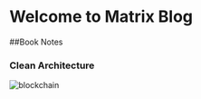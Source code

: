 # Welcome to Matrix Blog

	
##Book Notes
### Clean Architecture
![blockchain](https://timgsa.baidu.com/timg?image&quality=80&size=b9999_10000&sec=1543341018485&di=13d37cde1cc74903a0d50635e34f9e06&imgtype=0&src=http%3A%2F%2Fstatic.chayuqing.com%2F205cb74ece5c4af51cb57bad690ecb53.jpg%3Fwatermark%2F1%2Fimage%2FaHR0cDovL3d3dy5pamlhbmRhby5jb20vd3AtY29udGVudC91cGxvYWRzLzIwMTUvMDMv6Zq8MS5wbmc%3D%2Fdissolve%2F100%2Fgravity%2FCenter%2Fdx%2F1%2Fdy "区块链")




     
